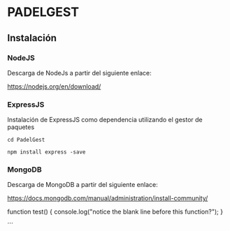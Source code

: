 # PADELGEST

## Instalación

### NodeJS

Descarga de NodeJs a partir del siguiente enlace: 

<https://nodejs.org/en/download/>



### ExpressJS

Instalación de ExpressJS como dependencia utilizando el gestor de paquetes 

` cd PadelGest `

`npm install express -save`



### MongoDB

Descarga de MongoDB a partir del siguiente enlace:

<https://docs.mongodb.com/manual/administration/install-community/>







function test() {
  console.log("notice the blank line before this function?");
}

´´´



